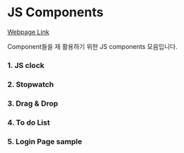 # JS Components

<a href=" https://bradleyykim.github.io/JavaScript-Components/" target="_blank">Webpage Link</a>

Component들을 재 활용하기 위한 JS components 모음입니다.

### 1. JS clock

### 2. Stopwatch

### 3. Drag & Drop

### 4. To do List

### 5. Login Page sample
